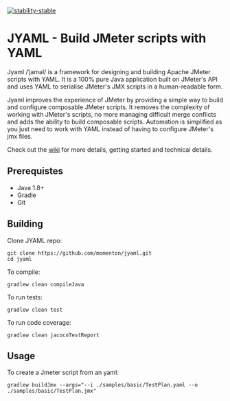 [![stability-stable](https://img.shields.io/badge/stability-stable-green.svg)](https://github.com/emersion/stability-badges#stable)

# JYAML - Build JMeter scripts with YAML
Jyaml /ˈjaməl/ is a framework for designing and building Apache JMeter scripts with YAML. It is a 100% pure Java application built on JMeter's API and uses YAML to serialise JMeter's JMX scripts in a human-readable form.

Jyaml improves the experience of JMeter by providing a simple way to build and configure composable JMeter scripts. It removes the complexity of working with JMeter's scripts, no more managing difficult merge conflicts and adds the ability to build composable scripts. Automation is simplified as you just need to work with YAML instead of having to configure JMeter's jmx files.

Check out the [wiki](https://github.com/momenton/jyaml/wiki) for more details, getting started and technical details. 
 

## Prerequistes

* Java 1.8+
* Gradle
* Git

## Building
Clone JYAML repo:
```
git clone https://github.com/momenton/jyaml.git
cd jyaml
```

To compile:
```
gradlew clean compileJava
```

To run tests:
```
gradlew clean test
```

To run code coverage:
```
gradlew clean jacocoTestReport
```

## Usage
To create a Jmeter script from an yaml:
```
gradlew buildJmx --args="--i ./samples/basic/TestPlan.yaml --o ./samples/basic/TestPlan.jmx"
```
